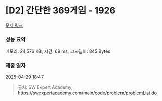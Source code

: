 # [D2] 간단한 369게임 - 1926 

[문제 링크](https://swexpertacademy.com/main/code/problem/problemDetail.do?contestProbId=AV5PTeo6AHUDFAUq) 

### 성능 요약

메모리: 24,576 KB, 시간: 69 ms, 코드길이: 845 Bytes

### 제출 일자

2025-04-29 18:47



> 출처: SW Expert Academy, https://swexpertacademy.com/main/code/problem/problemList.do